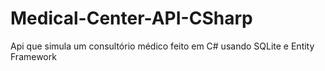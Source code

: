# Medical-Center-API-CSharp
Api que simula um consultório médico feito em C# usando SQLite e Entity Framework
